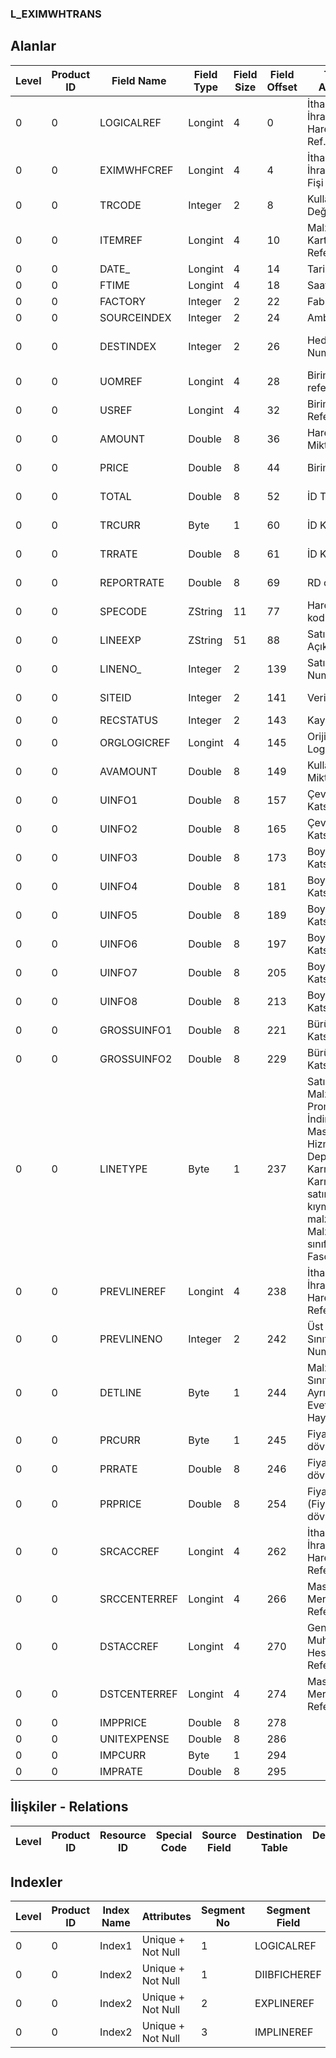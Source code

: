 ### L_EXIMWHTRANS

## Alanlar

**Level**|**Product ID**|**Field Name**|**Field Type**|**Field Size**|**Field Offset**|**Türkçe Açıklama**|**Expression**
-----|-----|-----|-----|-----|-----|-----|-----
0|0|LOGICALREF|Longint|4|0|İthalat / İhracat Ambar Hareketi Log. Ref.|EXIMWHTRANS Logical Reference
0|0|EXIMWHFCREF|Longint|4|4|İthalat / İhracat Ambar Fişi Referansı|EXIMWHFC Reference
0|0|TRCODE|Integer|2|8|Kullanımda Değil|Not In Use
0|0|ITEMREF|Longint|4|10|Malzeme Kartları Referansı|Item Cards Reference
0|0|DATE_|Longint|4|14|Tarih|Date
0|0|FTIME|Longint|4|18|Saat|Hour
0|0|FACTORY|Integer|2|22|Fabrika|Factory
0|0|SOURCEINDEX|Integer|2|24|Ambar|Warehouse
0|0|DESTINDEX|Integer|2|26|Hedef Ambar Numarası|Target Warehouse Number
0|0|UOMREF|Longint|4|28|Birim referansı|Units Reference
0|0|USREF|Longint|4|32|Birim Seti Referansı|Unit Sets Reference
0|0|AMOUNT|Double|8|36|Hareket Miktarı|Transaction Quantity
0|0|PRICE|Double|8|44|Birim fiyat|Unit Price With Cost
0|0|TOTAL|Double|8|52|İD Türü|Transaction Currency Type
0|0|TRCURR|Byte|1|60|İD Kuru|Transaction Currency Rate
0|0|TRRATE|Double|8|61|İD Kuru|Transaction Currency Rate
0|0|REPORTRATE|Double|8|69|RD oranı|Reporting Currency Rate
0|0|SPECODE|ZString|11|77|Hareket özel kodu|Transaction Aux. Code
0|0|LINEEXP|ZString|51|88|Satır Açıklaması|Line Description
0|0|LINENO_|Integer|2|139|Satır Numarası|Line Number
0|0|SITEID|Integer|2|141|Veri Merkezi|Data Processing Site
0|0|RECSTATUS|Integer|2|143|Kayıt Durumu|Record Status
0|0|ORGLOGICREF|Longint|4|145|Orijinal Kayıt Log. Ref.|Original Record Logical Reference
0|0|AVAMOUNT|Double|8|149|Kullanılabilir Miktar|Available Quantity
0|0|UINFO1|Double|8|157|Çevrim Katsayısı 1|Conversion Factor1
0|0|UINFO2|Double|8|165|Çevrim Katsayısı 2|Conversion Factor2
0|0|UINFO3|Double|8|173|Boyut Katsayısı3|Dimension Factor3
0|0|UINFO4|Double|8|181|Boyut Katsayısı4|Dimension Factor4
0|0|UINFO5|Double|8|189|Boyut Katsayısı5|Dimension Factor5
0|0|UINFO6|Double|8|197|Boyut Katsayısı6|Dimension Factor6
0|0|UINFO7|Double|8|205|Boyut Katsayısı7|Dimension Factor7
0|0|UINFO8|Double|8|213|Boyut Katsayısı8|Dimension Factor8
0|0|GROSSUINFO1|Double|8|221|Bürüt Çevrim Katsayısı 1|Gross Conversion Factor1
0|0|GROSSUINFO2|Double|8|229|Bürüt Çevrim Katsayısı 2|Gross Conversion Factor2
0|0|LINETYPE|Byte|1|237|Satır türü ;0: Malzeme;1: Promosyon;2: İndirim;3: Masraf;4: Hizmet;5: Depozito;6: Karma koli;7: Karma koli satırı; 8: Sabit kıymet;9: Ek malzeme;10: Malzeme sınıfı;11: Fason02|Line Type ;0: Material;1: Promotion;2: Discount;3: Surcharge;4: Service;5: Deposit;6: Mixed Case;7: Mixed Case Line;8: Fixed Asset;9: Optional Material;10: Material Class;11: Subcontracting02
0|0|PREVLINEREF|Longint|4|238|İthalat / İhracat Ambar Hareketi Referansı|EXIMWHTRANS Reference
0|0|PREVLINENO|Integer|2|242|Üst Malzeme Sınıfı Satır Numarası|Parent Material Class Line Number
0|0|DETLINE|Byte|1|244|Malzeme Sınıfı Satır Ayrıntısı ;(1- Evet, 0- Hayır)|Detail Line of Material Class (1- Yes, 0- No)
0|0|PRCURR|Byte|1|245|Fiyatlandırma dövizi türü|Pricing Currency Type
0|0|PRRATE|Double|8|246|Fiyatlandırma dövizi kuru|Pricing Currency Exchange Rate
0|0|PRPRICE|Double|8|254|Fiyat (Fiyatlandırma dövizi)|Price of Pricing Currency
0|0|SRCACCREF|Longint|4|262|İthalat / İhracat Ambar Hareketi Referansı|EXIMWHTRANS Reference
0|0|SRCCENTERREF|Longint|4|266|Masraf Merkezi Referansı|Overhead Pools Reference
0|0|DSTACCREF|Longint|4|270|Genel Muhasebe Hesapları Referansı|General Ledger Accounts Reference
0|0|DSTCENTERREF|Longint|4|274|Masraf Merkezi Referansı|Overhead Pools Reference
0|0|IMPPRICE|Double|8|278||
0|0|UNITEXPENSE|Double|8|286||
0|0|IMPCURR|Byte|1|294||
0|0|IMPRATE|Double|8|295||

## İlişkiler - Relations
**Level**|**Product ID**|**Resource ID**|**Special Code**|**Source Field**|**Destination Table**|**Destination Field**|**Relation Type**|**Extra Condition**
-----|-----|-----|-----|-----|-----|-----|-----|-----

## Indexler
**Level**|**Product ID**|**Index Name**|**Attributes**|**Segment No**|**Segment Field**|**Sense**
-----|-----|-----|-----|-----|-----|-----
0|0|Index1|Unique + Not Null|1|LOGICALREF|Ascending
0|0|Index2|Unique + Not Null|1|DIIBFICHEREF|Ascending
0|0|Index2|Unique + Not Null|2|EXPLINEREF|Ascending
0|0|Index2|Unique + Not Null|3|IMPLINEREF|Ascending
